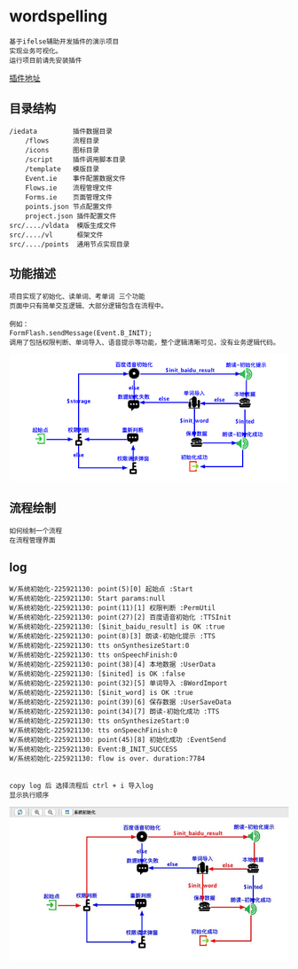 # wordspelling
    基于ifelse辅助开发插件的演示项目
    实现业务可视化。
    运行项目前请先安装插件

[插件地址](https://github.com/fclassroom/ifelse)


## 目录结构

    /iedata         插件数据目录
        /flows      流程目录
        /icons      图标目录
        /script     插件调用脚本目录
        /template   模版目录
        Event.ie    事件配置数据文件
        Flows.ie    流程管理文件
        Forms.ie    页面管理文件
        points.json 节点配置文件
        project.json 插件配置文件
    src/..../vldata  模版生成文件
    src/..../vl      框架文件
    src/..../points  通用节点实现目录


## 功能描述

    项目实现了初始化、读单词、考单词 三个功能
    页面中只有简单交互逻辑、大部分逻辑包含在流程中。

    例如：
    FormFlash.sendMessage(Event.B_INIT);
    调用了包括权限判断、单词导入、语音提示等功能，整个逻辑清晰可见，没有业务逻辑代码。

![avatar](./images/flow_init.jpg)

## 流程绘制
    如何绘制一个流程
    在流程管理界面 

## log

    W/系统初始化-225921130: point(5)[0] 起始点 :Start
    W/系统初始化-225921130: Start params:null
    W/系统初始化-225921130: point(11)[1] 权限判断 :PermUtil
    W/系统初始化-225921130: point(27)[2] 百度语音初始化 :TTSInit
    W/系统初始化-225921130: [$init_baidu_result] is OK :true
    W/系统初始化-225921130: point(8)[3] 朗读-初始化提示 :TTS
    W/系统初始化-225921130: tts onSynthesizeStart:0
    W/系统初始化-225921130: tts onSpeechFinish:0
    W/系统初始化-225921130: point(38)[4] 本地数据 :UserData
    W/系统初始化-225921130: [$inited] is OK :false
    W/系统初始化-225921130: point(32)[5] 单词导入 :BWordImport
    W/系统初始化-225921130: [$init_word] is OK :true
    W/系统初始化-225921130: point(39)[6] 保存数据 :UserSaveData
    W/系统初始化-225921130: point(34)[7] 朗读-初始化成功 :TTS
    W/系统初始化-225921130: tts onSynthesizeStart:0
    W/系统初始化-225921130: tts onSpeechFinish:0
    W/系统初始化-225921130: point(45)[8] 初始化成功 :EventSend
    W/系统初始化-225921130: Event:B_INIT_SUCCESS
    W/系统初始化-225921130: flow is over. duration:7784


    copy log 后 选择流程后 ctrl + i 导入log
    显示执行顺序
![avatar](./images/flow_log.jpg)
